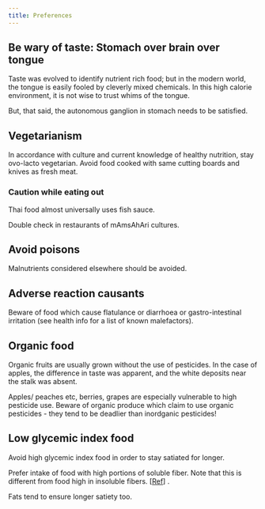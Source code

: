 ```yaml
---
title: Preferences
---
```




## Be wary of taste: Stomach over brain over tongue

Taste was evolved to identify nutrient rich food; but in the modern
world, the tongue is easily fooled by cleverly mixed chemicals. In this
high calorie environment, it is not wise to trust whims of the tongue.

But, that said, the autonomous ganglion in stomach needs to be satisfied.

## Vegetarianism

In accordance with culture and current knowledge of healthy nutrition,
stay ovo-lacto vegetarian. Avoid food cooked with same cutting boards
and knives as fresh meat.

### Caution while eating out

Thai food almost universally uses fish sauce.

Double check in restaurants of mAmsAhAri cultures.

## Avoid poisons

Malnutrients considered elsewhere should be avoided.


## Adverse reaction causants

Beware of food which cause flatulance or diarrhoea or gastro-intestinal
irritation (see health info for a list of known malefactors).


## Organic food

Organic fruits are usually grown without the use of pesticides. In the
case of apples, the difference in taste was apparent, and the white
deposits near the stalk was absent.

Apples/ peaches etc, berries, grapes are especially vulnerable to high
pesticide use. Beware of organic produce which claim to use organic
pesticides - they tend to be deadlier than inordganic pesticides\!

## Low glycemic index food

Avoid high glycemic index food in order to stay satiated for longer.

Prefer intake of food with high portions of soluble fiber. Note that
this is different from food high in insoluble fibers.
\[[Ref](http://www.medicinenet.com/script/main/art.asp?articlekey=56527&page=2)\]
.

Fats tend to ensure longer satiety too.